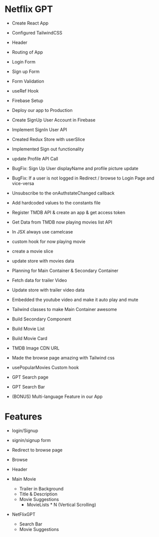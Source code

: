 # Netflix GPT

- Create React App
- Configured TailwindCSS
- Header
- Routing of App
- Login Form
- Sign up Form
- Form Validation
- useRef Hook
- Firebase Setup
- Deploy our app to Production
- Create SignUp User Account in Firebase
- Implement SignIn User API
- Created Redux Store with userSlice
- Implemented Sign out functionality
- update Profile API Call
- BugFix: Sign Up User displayName and profile picture update
- BugFix: If a user is not logged in Redirect / browse to Login Page and vice-versa
- Unsubscribe to the onAuthstateChanged callback
- Add hardcoded values to the constants file
- Register TMDB API & create an app & get access token
- Get Data from TMDB now playing movies list API
  <!-- API KEY -->
  <!-- 2d879f5c7d78509de3822cdf1ce201df -->
  <!-- API Read Access Token -->
  <!-- eyJhbGciOiJIUzI1NiJ9.eyJhdWQiOiIyZDg3OWY1YzdkNzg1MDlkZTM4MjJjZGYxY2UyMDFkZiIsInN1YiI6IjY1ZDZmZjE0OWFmMTcxMDE3YjU4ZjNjZSIsInNjb3BlcyI6WyJhcGlfcmVhZCJdLCJ2ZXJzaW9uIjoxfQ.rxBq5VBOLQdvRh2X1c6PS47LtHcw2jJ6usJyE4Bczxk -->

- In JSX always use camelcase
- custom hook for now playing movie
- create a movie slice
- update store with movies data
- Planning for Main Container & Secondary Container
- Fetch data for trailer Video
- Update store with trailer video data
- Embedded the youtube video and make it auto play and mute
- Tailwind classes to make Main Container awesome
- Build Secondary Component
- Build Movie List
- Build Movie Card
- TMDB Image CDN URL
- Made the browse page amazing with Tailwind css
- usePopularMovies Custom hook
- GPT Search page
- GPT Search Bar
- (BONUS) Multi-language Feature in our App

# Features

- login/Signup
- signin/signup form
- Redirect to browse page

- Browse
- Header
- Main Movie

  - Trailer in Background
  - Title & Description
  - Movie Suggestions
    - MovieLists \* N
      (Vertical Scrolling)

- NetFlixGPT
  - Search Bar
  - Movie Suggestions
